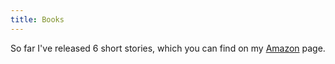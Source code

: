 ```yaml
---
title: Books
---
```


So far I've released 6 short stories, which you can find on my [Amazon](http://author.to/stoo-goff) page.

